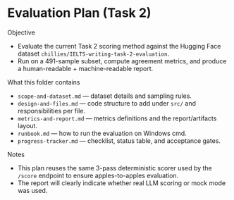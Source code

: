 # Evaluation Plan (Task 2)

Objective
- Evaluate the current Task 2 scoring method against the Hugging Face dataset `chillies/IELTS-writing-task-2-evaluation`.
- Run on a 491-sample subset, compute agreement metrics, and produce a human-readable + machine-readable report.

What this folder contains
- `scope-and-dataset.md` — dataset details and sampling rules.
- `design-and-files.md` — code structure to add under `src/` and responsibilities per file.
- `metrics-and-report.md` — metrics definitions and the report/artifacts layout.
- `runbook.md` — how to run the evaluation on Windows cmd.
- `progress-tracker.md` — checklist, status table, and acceptance gates.

Notes
- This plan reuses the same 3-pass deterministic scorer used by the `/score` endpoint to ensure apples-to-apples evaluation.
- The report will clearly indicate whether real LLM scoring or mock mode was used.
